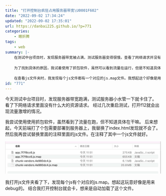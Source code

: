 ```yaml
---
title: "打开控制台疯狂占用服务器带宽\U0001F602"
date: "2022-09-02 17:34:24"
updated: "2022-09-02 17:35:01"
url: https://danbai225.github.io/?p=771
categories:
    - 瞎折腾
tags:
    - web
summary: |-
    在测试中台项目时，发现服务器带宽被占满，测试服务器变得很慢。查看了网络请求并没有发现有大量的资源请求。尝试多次重启测试后，发现在打开开发者工具时流量会突然激增。

    为了找到具体的原因，我试着使用了抓包软件，虽然可以看到流量在运行，但是不知道具体在做什么。后来想起今天前端更新了一个打包文件需要部署到服务器上，于是我替换了index.html文件，发现问题没有再次出现。接着我尝试替换注释中的一个js文件，问题就得到了解决。

    在查看js文件夹时，我发现每个js文件都有一个对应的js.map文件。我想起这个好像是用来进行调试的。结合控制台卡死的情况，我猜测可能是自动加载了这个文件导致的问题。
id: "771"
---
```



今天测试中台项目时，发现服务器带宽跑满，测试服务器小水管一下就卡住了。
看了下网络请求里面没有什么大的资源请求。
经过几次重启测试，打开f12就会出现流量激增的情况。

我尝试使用使用抓包软件，虽然看到了流量在跑，但不知道具体在干嘛。
后来想起，今天前端打了个包需要部署到服务器上，我替换了index.html发现就不会了。
然后我再尝试替换里面的注释里面的js文件。在注释了其中一个js文件就好。

![image-1662111198701](../res/img/771-1.png)

我打开js文件夹看了下，发现每个js有个对应的js.map。想起这玩意好像是用来debug的。
结合我打开控制台就会卡，想来是自动加载了这个文件。



